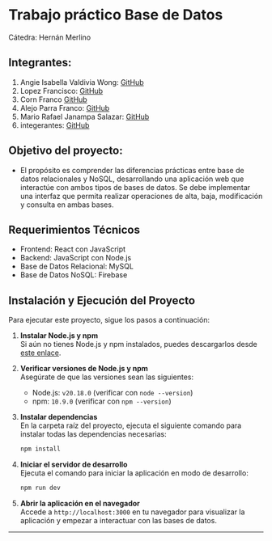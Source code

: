 # Trabajo práctico Base de Datos
Cátedra: Hernán Merlino


## Integrantes:
1. Angie Isabella Valdivia Wong: [GitHub](https://github.com/GiaWong)
2. Lopez Francisco: [GitHub](https://github.com/franciscoL0pez)
3. Corn Franco [GitHub](https://github.com/FrancoCorn)
4. Alejo Parra Franco: [GitHub](https://github.com/francoalejo21)
5. Mario Rafael Janampa Salazar: [GitHub](https://github.com/Dayrustz7u7)
6. integerantes: [GitHub](https://github.com)

## Objetivo del proyecto:
- El propósito es comprender las diferencias prácticas entre base de datos relacionales y NoSQL, desarrollando una
aplicación web que interactúe con ambos tipos de bases de datos. Se debe implementar una interfaz que permita realizar operaciones de alta, baja, modificación y consulta en ambas bases.

## Requerimientos Técnicos
- Frontend: React con JavaScript
- Backend: JavaScript con Node.js
- Base de Datos Relacional: MySQL 
- Base de Datos NoSQL: Firebase



## Instalación y Ejecución del Proyecto

Para ejecutar este proyecto, sigue los pasos a continuación:

1. **Instalar Node.js y npm**  
   Si aún no tienes Node.js y npm instalados, puedes descargarlos desde [este enlace](https://nodejs.org/en/download/package-manager).

2. **Verificar versiones de Node.js y npm**  
   Asegúrate de que las versiones sean las siguientes:
   - Node.js: `v20.18.0` (verificar con `node --version`)
   - npm: `10.9.0` (verificar con `npm --version`)

3. **Instalar dependencias**  
   En la carpeta raíz del proyecto, ejecuta el siguiente comando para instalar todas las dependencias necesarias:
   ```bash
   npm install
   ```

4. **Iniciar el servidor de desarrollo**  
   Ejecuta el comando para iniciar la aplicación en modo de desarrollo:
   ```bash
   npm run dev
   ```

5. **Abrir la aplicación en el navegador**  
   Accede a `http://localhost:3000` en tu navegador para visualizar la aplicación y empezar a interactuar con las bases de datos.

--- 

